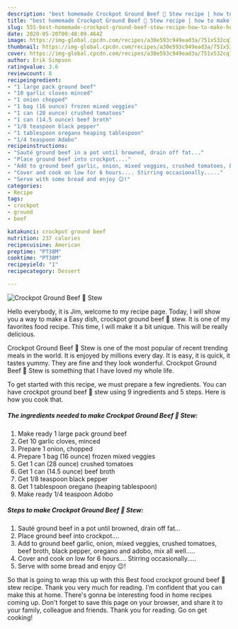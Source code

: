 ```yaml
---
description: "best homemade Crockpot Ground Beef 🥩 Stew recipe | how to make homemade Crockpot Ground Beef 🥩 Stew"
title: "best homemade Crockpot Ground Beef 🥩 Stew recipe | how to make homemade Crockpot Ground Beef 🥩 Stew"
slug: 555-best-homemade-crockpot-ground-beef-stew-recipe-how-to-make-homemade-crockpot-ground-beef-stew
date: 2020-05-20T09:48:09.464Z
image: https://img-global.cpcdn.com/recipes/a30e593c949ead3a/751x532cq70/crockpot-ground-beef-🥩-stew-recipe-main-photo.jpg
thumbnail: https://img-global.cpcdn.com/recipes/a30e593c949ead3a/751x532cq70/crockpot-ground-beef-🥩-stew-recipe-main-photo.jpg
cover: https://img-global.cpcdn.com/recipes/a30e593c949ead3a/751x532cq70/crockpot-ground-beef-🥩-stew-recipe-main-photo.jpg
author: Erik Simpson
ratingvalue: 3.6
reviewcount: 8
recipeingredient:
- "1 large pack ground beef"
- "10 garlic cloves minced"
- "1 onion chopped"
- "1 bag (16 ounce) frozen mixed veggies"
- "1 can (28 ounce) crushed tomatoes"
- "1 can (14.5 ounce) beef broth"
- "1/8 teaspoon black pepper"
- "1 tablespoon oregano heaping tablespoon"
- "1/4 teaspoon Adobo"
recipeinstructions:
- "Sauté ground beef in a pot until browned, drain off fat..."
- "Place ground beef into crockpot...."
- "Add to ground beef garlic, onion, mixed veggies, crushed tomatoes, beef broth, black pepper, oregano and adobo, mix all well....."
- "Cover and cook on low for 6 hours.... Stirring occasionally....."
- "Serve with some bread and enjoy 😉!"
categories:
- Recipe
tags:
- crockpot
- ground
- beef

katakunci: crockpot ground beef 
nutrition: 237 calories
recipecuisine: American
preptime: "PT38M"
cooktime: "PT38M"
recipeyield: "1"
recipecategory: Dessert

---
```



![Crockpot Ground Beef 🥩 Stew](https://img-global.cpcdn.com/recipes/a30e593c949ead3a/751x532cq70/crockpot-ground-beef-🥩-stew-recipe-main-photo.jpg)

Hello everybody, it is Jim, welcome to my recipe page. Today, I will show you a way to make a Easy dish, crockpot ground beef 🥩 stew. It is one of my favorites food recipe. This time, I will make it a bit unique. This will be really delicious.

Crockpot Ground Beef 🥩 Stew is one of the most popular of recent trending meals in the world. It is enjoyed by millions every day. It is easy, it is quick, it tastes yummy. They are fine and they look wonderful. Crockpot Ground Beef 🥩 Stew is something that I have loved my whole life.




To get started with this recipe, we must prepare a few ingredients. You can have crockpot ground beef 🥩 stew using 9 ingredients and 5 steps. Here is how you cook that.

<!--inarticleads1-->

##### The ingredients needed to make Crockpot Ground Beef 🥩 Stew:

1. Make ready 1 large pack ground beef
1. Get 10 garlic cloves, minced
1. Prepare 1 onion, chopped
1. Prepare 1 bag (16 ounce) frozen mixed veggies
1. Get 1 can (28 ounce) crushed tomatoes
1. Get 1 can (14.5 ounce) beef broth
1. Get 1/8 teaspoon black pepper
1. Get 1 tablespoon oregano (heaping tablespoon)
1. Make ready 1/4 teaspoon Adobo




<!--inarticleads2-->

##### Steps to make Crockpot Ground Beef 🥩 Stew:

1. Sauté ground beef in a pot until browned, drain off fat...
1. Place ground beef into crockpot....
1. Add to ground beef garlic, onion, mixed veggies, crushed tomatoes, beef broth, black pepper, oregano and adobo, mix all well.....
1. Cover and cook on low for 6 hours.... Stirring occasionally.....
1. Serve with some bread and enjoy 😉!




So that is going to wrap this up with this Best food crockpot ground beef 🥩 stew recipe. Thank you very much for reading. I'm confident that you can make this at home. There's gonna be interesting food in home recipes coming up. Don't forget to save this page on your browser, and share it to your family, colleague and friends. Thank you for reading. Go on get cooking!
